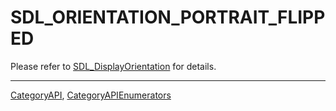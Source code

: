 # SDL_ORIENTATION_PORTRAIT_FLIPPED

Please refer to [SDL_DisplayOrientation](SDL_DisplayOrientation) for details.

----
[CategoryAPI](CategoryAPI), [CategoryAPIEnumerators](CategoryAPIEnumerators)

